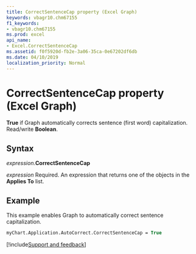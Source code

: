 ```yaml
---
title: CorrectSentenceCap property (Excel Graph)
keywords: vbagr10.chm67155
f1_keywords:
- vbagr10.chm67155
ms.prod: excel
api_name:
- Excel.CorrectSentenceCap
ms.assetid: f0f5920d-fb2e-3a06-35ca-0e67202df6db
ms.date: 04/10/2019
localization_priority: Normal
---
```



# CorrectSentenceCap property (Excel Graph)

**True** if Graph automatically corrects sentence (first word) capitalization. Read/write **Boolean**.

## Syntax

_expression_.**CorrectSentenceCap**

_expression_ Required. An expression that returns one of the objects in the **Applies To** list.

## Example

This example enables Graph to automatically correct sentence capitalization.

```vb
myChart.Application.AutoCorrect.CorrectSentenceCap = True
```

[!include[Support and feedback](~/includes/feedback-boilerplate.md)]